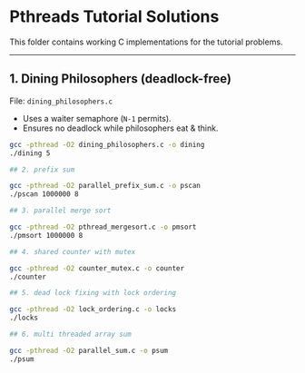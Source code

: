 # Pthreads Tutorial Solutions

This folder contains working C implementations for the tutorial problems.

---

## 1. Dining Philosophers (deadlock-free)

File: `dining_philosophers.c`

- Uses a waiter semaphore (`N-1` permits).
- Ensures no deadlock while philosophers eat & think.

```bash
gcc -pthread -O2 dining_philosophers.c -o dining
./dining 5

## 2. prefix sum

gcc -pthread -O2 parallel_prefix_sum.c -o pscan
./pscan 1000000 8

## 3. parallel merge sort

gcc -pthread -O2 pthread_mergesort.c -o pmsort
./pmsort 1000000 8

## 4. shared counter with mutex

gcc -pthread -O2 counter_mutex.c -o counter
./counter

## 5. dead lock fixing with lock ordering

gcc -pthread -O2 lock_ordering.c -o locks
./locks

## 6. multi threaded array sum

gcc -pthread -O2 parallel_sum.c -o psum
./psum